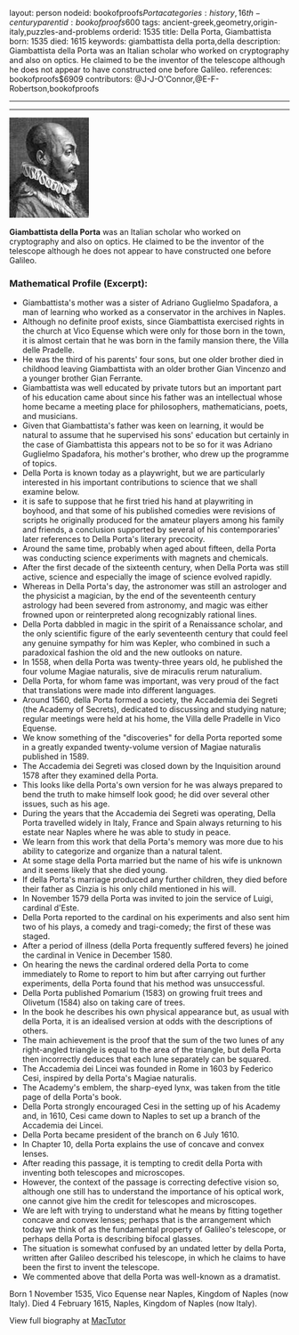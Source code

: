 layout: person
nodeid: bookofproofs$Porta
categories: history,16th-century
parentid: bookofproofs$600
tags: ancient-greek,geometry,origin-italy,puzzles-and-problems
orderid: 1535
title: Della Porta, Giambattista
born: 1535
died: 1615
keywords: giambattista della porta,della
description: Giambattista della Porta was an Italian scholar who worked on cryptography and also on optics. He claimed to be the inventor of the telescope although he does not appear to have constructed one before Galileo.
references: bookofproofs$6909
contributors: @J-J-O'Connor,@E-F-Robertson,bookofproofs

---



---

![Porta.jpg](https://github.com/bookofproofs/bookofproofs.github.io/blob/main/_sources/_assets/images/portraits/Porta.jpg?raw=true)

**Giambattista della Porta** was an Italian scholar who worked on cryptography and also on optics. He claimed to be the inventor of the telescope although he does not appear to have constructed one before Galileo.

### Mathematical Profile (Excerpt):
* Giambattista's mother was a sister of Adriano Guglielmo Spadafora, a man of learning who worked as a conservator in the archives in Naples.
* Although no definite proof exists, since Giambattista exercised rights in the church at Vico Equense which were only for those born in the town, it is almost certain that he was born in the family mansion there, the Villa delle Pradelle.
* He was the third of his parents' four sons, but one older brother died in childhood leaving Giambattista with an older brother Gian Vincenzo and a younger brother Gian Ferrante.
* Giambattista was well educated by private tutors but an important part of his education came about since his father was an intellectual whose home became a meeting place for philosophers, mathematicians, poets, and musicians.
* Given that Giambattista's father was keen on learning, it would be natural to assume that he supervised his sons' education but certainly in the case of Giambattista this appears not to be so for it was Adriano Guglielmo Spadafora, his mother's brother, who drew up the programme of topics.
* Della Porta is known today as a playwright, but we are particularly interested in his important contributions to science that we shall examine below.
* it is safe to suppose that he first tried his hand at playwriting in boyhood, and that some of his published comedies were revisions of scripts he originally produced for the amateur players among his family and friends, a conclusion supported by several of his contemporaries' later references to Della Porta's literary precocity.
* Around the same time, probably when aged about fifteen, della Porta was conducting science experiments with magnets and chemicals.
* After the first decade of the sixteenth century, when Della Porta was still active, science and especially the image of science evolved rapidly.
* Whereas in Della Porta's day, the astronomer was still an astrologer and the physicist a magician, by the end of the seventeenth century astrology had been severed from astronomy, and magic was either frowned upon or reinterpreted along recognizably rational lines.
* Della Porta dabbled in magic in the spirit of a Renaissance scholar, and the only scientific figure of the early seventeenth century that could feel any genuine sympathy for him was Kepler, who combined in such a paradoxical fashion the old and the new outlooks on nature.
* In 1558, when della Porta was twenty-three years old, he published the four volume Magiae naturalis, sive de miraculis rerum naturalium.
* Della Porta, for whom fame was important, was very proud of the fact that translations were made into different languages.
* Around 1560, della Porta formed a society, the Accademia dei Segreti (the Academy of Secrets), dedicated to discussing and studying nature; regular meetings were held at his home, the Villa delle Pradelle in Vico Equense.
* We know something of the "discoveries" for della Porta reported some in a greatly expanded twenty-volume version of Magiae naturalis published in 1589.
* The Accademia dei Segreti was closed down by the Inquisition around 1578 after they examined della Porta.
* This looks like della Porta's own version for he was always prepared to bend the truth to make himself look good; he did over several other issues, such as his age.
* During the years that the Accademia dei Segreti was operating, Della Porta travelled widely in Italy, France and Spain always returning to his estate near Naples where he was able to study in peace.
* We learn from this work that della Porta's memory was more due to his ability to categorize and organize than a natural talent.
* At some stage della Porta married but the name of his wife is unknown and it seems likely that she died young.
* If della Porta's marriage produced any further children, they died before their father as Cinzia is his only child mentioned in his will.
* In November 1579 della Porta was invited to join the service of Luigi, cardinal d'Este.
* Della Porta reported to the cardinal on his experiments and also sent him two of his plays, a comedy and tragi-comedy; the first of these was staged.
* After a period of illness (della Porta frequently suffered fevers) he joined the cardinal in Venice in December 1580.
* On hearing the news the cardinal ordered della Porta to come immediately to Rome to report to him but after carrying out further experiments, della Porta found that his method was unsuccessful.
* Della Porta published Pomarium (1583) on growing fruit trees and Olivetum (1584) also on taking care of trees.
* In the book he describes his own physical appearance but, as usual with della Porta, it is an idealised version at odds with the descriptions of others.
* The main achievement is the proof that the sum of the two lunes of any right-angled triangle is equal to the area of the triangle, but della Porta then incorrectly deduces that each lune separately can be squared.
* The Accademia dei Lincei was founded in Rome in 1603 by Federico Cesi, inspired by della Porta's Magiae naturalis.
* The Academy's emblem, the sharp-eyed lynx, was taken from the title page of della Porta's book.
* Della Porta strongly encouraged Cesi in the setting up of his Academy and, in 1610, Cesi came down to Naples to set up a branch of the Accademia dei Lincei.
* Della Porta became president of the branch on 6 July 1610.
* In Chapter 10, della Porta explains the use of concave and convex lenses.
* After reading this passage, it is tempting to credit della Porta with inventing both telescopes and microscopes.
* However, the context of the passage is correcting defective vision so, although one still has to understand the importance of his optical work, one cannot give him the credit for telescopes and microscopes.
* We are left with trying to understand what he means by fitting together concave and convex lenses; perhaps that is the arrangement which today we think of as the fundamental property of Galileo's telescope, or perhaps della Porta is describing bifocal glasses.
* The situation is somewhat confused by an undated letter by della Porta, written after Galileo described his telescope, in which he claims to have been the first to invent the telescope.
* We commented above that della Porta was well-known as a dramatist.

Born 1 November 1535, Vico Equense near Naples, Kingdom of Naples (now Italy). Died 4 February 1615, Naples, Kingdom of Naples (now Italy).

View full biography at [MacTutor](https://mathshistory.st-andrews.ac.uk/Biographies/Porta/)
